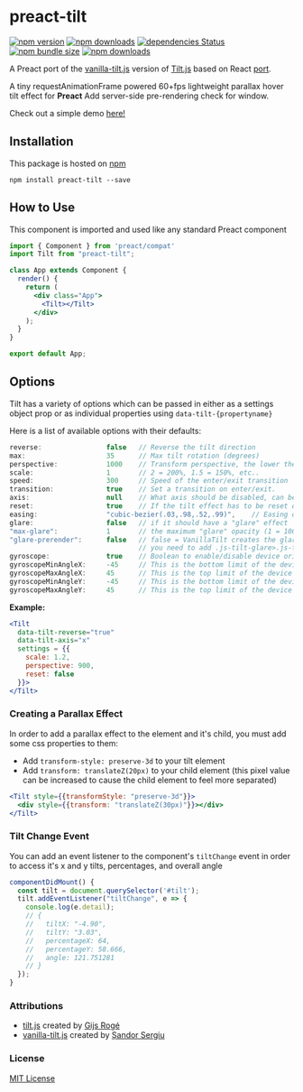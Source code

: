preact-tilt
===========

[![npm version][npm-badge]][npm-url]
[![npm downloads][downloads-badge]][npm-url]
[![dependencies Status][dependencies-badge]][npm-url]
[![npm bundle size][size-badge]][npm-url]
[![npm downloads][license-badge]][license-url]


A Preact port of the [vanilla-tilt.js](https://micku7zu.github.io/vanilla-tilt.js/index.html) version of [Tilt.js](http://gijsroge.github.io/tilt.js/) based on React [port](https://github.com/jonahallibone/react-tilty).

A tiny requestAnimationFrame powered 60+fps lightweight parallax hover tilt effect for **Preact**
Add server-side pre-rendering check for window.

Check out a simple demo [here!](https://codesandbox.io/s/73rqoq599j?fontsize=14)

## Installation

This package is hosted on [npm](https://www.npmjs.com/package/preact-tilt)

`npm install preact-tilt --save`

## How to Use

This component is imported and used like any standard Preact component

```jsx
import { Component } from 'preact/compat'
import Tilt from "preact-tilt";

class App extends Component {
  render() {
    return (
      <div class="App">
        <Tilt></Tilt>
      </div>
    );
  }
}

export default App;
```

## Options

Tilt has a variety of options which can be passed in either as a settings object prop or as individual properties using `data-tilt-{propertyname}`

Here is a list of available options with their defaults:
```js
reverse:                false   // Reverse the tilt direction
max:                    35      // Max tilt rotation (degrees)
perspective:            1000    // Transform perspective, the lower the more extreme the tilt gets.
scale:                  1       // 2 = 200%, 1.5 = 150%, etc..
speed:                  300     // Speed of the enter/exit transition
transition:             true    // Set a transition on enter/exit.
axis:                   null    // What axis should be disabled, can be X or Y.
reset:                  true    // If the tilt effect has to be reset on exit
easing:                 "cubic-bezier(.03,.98,.52,.99)",    // Easing on enter/exit
glare:                  false   // if it should have a "glare" effect
"max-glare":            1       // the maximum "glare" opacity (1 = 100%, 0.5 = 50%)
"glare-prerender":      false   // false = VanillaTilt creates the glare elements for you, otherwise
                                // you need to add .js-tilt-glare>.js-tilt-glare-inner by yourself
gyroscope:              true    // Boolean to enable/disable device orientation detection
gyroscopeMinAngleX:     -45     // This is the bottom limit of the device angle on X axis, meaning that a device rotated at this angle would tilt the element as if the mouse was on the left border of the element
gyroscopeMaxAngleX:     45      // This is the top limit of the device angle on X axis, meaning that a device rotated at this angle would tilt the element as if the mouse was on the right border of the element
gyroscopeMinAngleY:     -45     // This is the bottom limit of the device angle on Y axis, meaning that a device rotated at this angle would tilt the element as if the mouse was on the top border of the element
gyroscopeMaxAngleY:     45      // This is the top limit of the device angle on Y axis, meaning that a device rotated at this angle would tilt the element as if the mouse was on the bottom border of the element
```

**Example:**

```jsx
<Tilt
  data-tilt-reverse="true"
  data-tilt-axis="x"
  settings = {{
    scale: 1.2,
    perspective: 900,
    reset: false
  }}>
</Tilt>
```

### Creating a Parallax Effect

In order to add a parallax effect to the element and it's child, you must add some css properties to them:
- Add `transform-style: preserve-3d` to your tilt element
- Add `transform: translateZ(20px)` to your child element (this pixel value can be increased to cause the child element to feel more separated)


```jsx
<Tilt style={{transformStyle: "preserve-3d"}}>
  <div style={{transform: "translateZ(30px)"}}></div>
</Tilt>
```

### Tilt Change Event

You can add an event listener to the component's `tiltChange` event in order to access it's x and y tilts, percentages, and overall angle

```jsx
componentDidMount() {
  const tilt = document.querySelector('#tilt');
  tilt.addEventListener("tiltChange", e => {
    console.log(e.detail);
    // {
    //   tiltX: "-4.90",
    //   tiltY: "3.03",
    //   percentageX: 64,
    //   percentageY: 58.666,
    //   angle: 121.751281
    // }
  });
}
```

### Attributions

- [tilt.js](https://github.com/gijsroge/tilt.js) created by [Gijs Rogé](https://github.com/gijsroge)
- [vanilla-tilt.js](https://github.com/micku7zu/vanilla-tilt.js) created by [Șandor Sergiu](https://github.com/micku7zu)

### License

[MIT License](./LICENSE)



[npm-url]:https://www.npmjs.com/package/preact-tilt
[license-url]:./LICENSE

[npm-badge]:https://badge.fury.io/js/preact-tilt.svg
[downloads-badge]:https://badgen.net/npm/dt/preact-tilt
[size-badge]:https://img.shields.io/bundlephobia/minzip/preact-tilt.svg
[dependencies-badge]:https://david-dm.org/jonahallibone/preact-tilt/status.svg
[license-badge]:https://badgen.net/npm/license/preact-tilt
